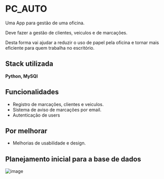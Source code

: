 
# PC_AUTO

Uma App para gestão de uma oficina.

Deve fazer a gestão de clientes, veiculos e de marcações.

Desta forma vai ajudar a reduzir o uso de papel pela oficina e tornar mais eficiente para quem trabalha no escritório.

## Stack utilizada

 **Python, MySQl**


## Funcionalidades

- Registro de marcações, clientes e veiculos.
- Sistema de aviso de marcações por email.
- Autenticação de users

## Por melhorar

 - Melhorias de usabilidade e design.


 ## Planejamento inicial para a base de dados
 
![image](https://github.com/user-attachments/assets/2d2bbdac-3157-4902-954d-bc26466a9bd7)


